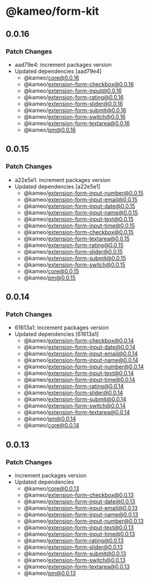 # @kameo/form-kit

## 0.0.16

### Patch Changes

- aad79e4: increment packages version
- Updated dependencies [aad79e4]
  - @kameo/core@0.0.16
  - @kameo/extension-form-checkbox@0.0.16
  - @kameo/extension-form-input@0.0.16
  - @kameo/extension-form-rating@0.0.16
  - @kameo/extension-form-slider@0.0.16
  - @kameo/extension-form-submit@0.0.16
  - @kameo/extension-form-switch@0.0.16
  - @kameo/extension-form-textarea@0.0.16
  - @kameo/pm@0.0.16

## 0.0.15

### Patch Changes

- a22e5e1: increment packages version
- Updated dependencies [a22e5e1]
  - @kameo/extension-form-input-number@0.0.15
  - @kameo/extension-form-input-email@0.0.15
  - @kameo/extension-form-input-date@0.0.15
  - @kameo/extension-form-input-name@0.0.15
  - @kameo/extension-form-input-text@0.0.15
  - @kameo/extension-form-input-time@0.0.15
  - @kameo/extension-form-checkbox@0.0.15
  - @kameo/extension-form-textarea@0.0.15
  - @kameo/extension-form-rating@0.0.15
  - @kameo/extension-form-slider@0.0.15
  - @kameo/extension-form-submit@0.0.15
  - @kameo/extension-form-switch@0.0.15
  - @kameo/core@0.0.15
  - @kameo/pm@0.0.15

## 0.0.14

### Patch Changes

- 61613a1: increment packages version
- Updated dependencies [61613a1]
  - @kameo/extension-form-checkbox@0.0.14
  - @kameo/extension-form-input-date@0.0.14
  - @kameo/extension-form-input-email@0.0.14
  - @kameo/extension-form-input-name@0.0.14
  - @kameo/extension-form-input-number@0.0.14
  - @kameo/extension-form-input-text@0.0.14
  - @kameo/extension-form-input-time@0.0.14
  - @kameo/extension-form-rating@0.0.14
  - @kameo/extension-form-slider@0.0.14
  - @kameo/extension-form-submit@0.0.14
  - @kameo/extension-form-switch@0.0.14
  - @kameo/extension-form-textarea@0.0.14
  - @kameo/pm@0.0.14
  - @kameo/core@0.0.14

## 0.0.13

### Patch Changes

- increment packages version
- Updated dependencies
  - @kameo/core@0.0.13
  - @kameo/extension-form-checkbox@0.0.13
  - @kameo/extension-form-input-date@0.0.13
  - @kameo/extension-form-input-email@0.0.13
  - @kameo/extension-form-input-name@0.0.13
  - @kameo/extension-form-input-number@0.0.13
  - @kameo/extension-form-input-text@0.0.13
  - @kameo/extension-form-input-time@0.0.13
  - @kameo/extension-form-rating@0.0.13
  - @kameo/extension-form-slider@0.0.13
  - @kameo/extension-form-submit@0.0.13
  - @kameo/extension-form-switch@0.0.13
  - @kameo/extension-form-textarea@0.0.13
  - @kameo/pm@0.0.13
